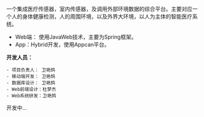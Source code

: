 一个集成医疗传感器，室内传感器，及调用外部环境数据的综合平台。主要对应一个人的身体健康检测，人的周围环境，以及外界大环境，以人为主体的智能医疗系统。

- Web端： 使用JavaWeb技术，主要为Spring框架。 
- App：Hybrid开发，使用Appcan平台。

**开发人员：**

	- 项目负责人： 卫艳鸽
	- 移动端开发： 卫艳鸽
	- 数据库设计： 卫艳鸽   
	- Web前端设计：杜梦杰   
	- Web系统研发：卫艳鸽   



开发中...


